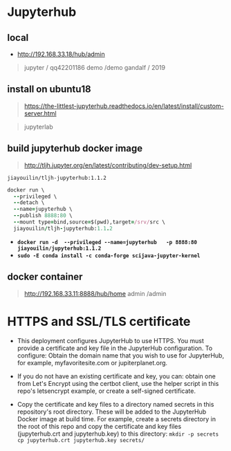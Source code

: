 # Jupyterhub 
## local
-  http://192.168.33.18/hub/admin
> jupyter / qq42201186
demo /demo
gandalf / 2019


## install on ubuntu18
> https://the-littlest-jupyterhub.readthedocs.io/en/latest/install/custom-server.html

>jupyterlab


## build jupyterhub docker image
> http://tljh.jupyter.org/en/latest/contributing/dev-setup.html

` jiayouilin/tljh-jupyterhub:1.1.2 `

```ruby
docker run \
  --privileged \
  --detach \
  --name=jupyterhub \
  --publish 8888:80 \
  --mount type=bind,source=$(pwd),target=/srv/src \
  jiayouilin/tljh-jupyterhub:1.1.2
```

- **`docker run -d  --privileged --name=jupyterhub   -p 8888:80      jiayouilin/jupyterhub:1.1.2`**
- **`sudo -E conda install -c conda-forge scijava-jupyter-kernel `**



## docker container
> http://192.168.33.11:8888/hub/home
admin /admin


# HTTPS and SSL/TLS certificate
- This deployment configures JupyterHub to use HTTPS. You must provide a certificate and key file in the JupyterHub configuration. To configure:
Obtain the domain name that you wish to use for JupyterHub, for example, myfavoritesite.com or jupiterplanet.org.

- If you do not have an existing certificate and key, you can:
obtain one from Let's Encrypt using the certbot client,
use the helper script in this repo's letsencrypt example, or
create a self-signed certificate.

- Copy the certificate and key files to a directory named secrets in this repository's root directory. These will be added to the JupyterHub Docker image at build time. For example, create a secrets directory in the root of this repo and copy the certificate and key files (jupyterhub.crt and jupyterhub.key) to this directory:
`mkdir -p secrets
cp jupyterhub.crt jupyterhub.key secrets/`